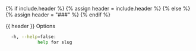 {% if include.header %}
{% assign header = include.header %}
{% else %}
{% assign header = "###" %}
{% endif %}


{{ header }} Options

```bash
  -h, --help=false:
            help for slug
```

